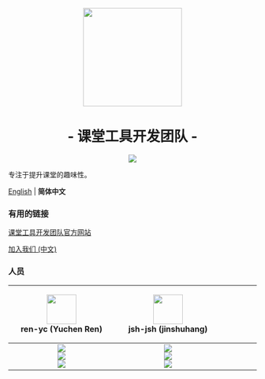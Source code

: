 <p align="center">
<img src="https://avatars.githubusercontent.com/u/100061863?s=200&v=4" width="200">
</p>

<h1 align="center">- 课堂工具开发团队 -</h1>

<p align="center">
<img src="https://img.shields.io/badge/&#x4EBA;&#x6570;-12-blue?logo=microsoftteams">
</p>

专注于提升课堂的趣味性。

[English](./profile/README.md) | **简体中文**

### 有用的链接

[课堂工具开发团队官方网站](https://class-tools.gq/)

[加入我们 (中文)](https://ren-yc.github.io/2022/03/29/guide-of-class-tools/)

### 人员

| <div style="width:200px"><img src="https://avatars.githubusercontent.com/u/53416099?v=4" width="60px"></br> ren-yc (Yuchen Ren)</div> | <div style="width:200px"><img src="https://avatars.githubusercontent.com/u/68993466?v=4" width="60px"></br> jsh-jsh (jinshuhang)</div> | <div style="width:200px"><img src="https://avatars.githubusercontent.com/u/95127214?v=4" width="60px"></br> Orlicz</div> | <div style="width:200px"><img src="https://avatars.githubusercontent.com/u/66284192?v=4" width="60px"></br> xkh01 (Jason Xing)</div> | <div style="width:200px"><img src="https://avatars.githubusercontent.com/u/100063128?v=4" width="60px"></br> LZY122625</div> | <div style="width:200px"><img src="https://avatars.githubusercontent.com/u/67366523?v=4" width="60px"></br> tigerchen-coder</div> | <div style="width:200px"><img src="https://avatars.githubusercontent.com/u/100132650?v=4" width="60px"></br> hjl2011</div> | <div style="width:200px"><img src="https://avatars.githubusercontent.com/u/103422677?v=4" width="60px"></br> Windows-regedit</div> | <div style="width:200px"><img src="https://avatars.githubusercontent.com/u/70331183?v=4" width="60px"></br> Daijianghao (Huxin)</div> | <div style="width:200px"><img src="https://avatars.githubusercontent.com/u/97924676?v=4" width="60px"></br> RockyYueAKIOI (蒟蒻一枚)</div> | <div style="width:200px"><img src="https://avatars.githubusercontent.com/u/87472564?v=4" width="60px"></br> Lotuses-robot</div> | <div style="width:200px"><img src="https://avatars.githubusercontent.com/u/88916670?v=4" width="60px"></br> bj6872</div> |
| :---: | :---: | :---: | :---: | :---: | :---: | :---: | :---: | :---: | :---: | :---: | :---: |
| ![](https://shields.io/badge/leader-red?logo=microsoftteams&style=for-the-badge)<br>![](https://shields.io/badge/Coding-green?logo=visual-studio-code&style=for-the-badge)<br>![](https://shields.io/badge/BugTester-yellow?logo=open-bug-bounty&style=for-the-badge) | ![](https://shields.io/badge/admin-red?logo=microsoftteams&style=for-the-badge)<br>![](https://shields.io/badge/Coding-green?logo=visual-studio-code&style=for-the-badge)<br>![](https://shields.io/badge/BugTester-yellow?logo=open-bug-bounty&style=for-the-badge) | ![](https://shields.io/badge/member-red?logo=microsoftteams&style=for-the-badge)<br>![](https://shields.io/badge/Adviser-green?logo=visual-studio-code&style=for-the-badge)<br>![](https://shields.io/badge/BugTester-yellow?logo=open-bug-bounty&style=for-the-badge) | ![](https://shields.io/badge/member-red?logo=microsoftteams&style=for-the-badge)<br>![](https://shields.io/badge/Coding-green?logo=visual-studio-code&style=for-the-badge)<br>![](https://shields.io/badge/BugTester-yellow?logo=open-bug-bounty&style=for-the-badge) | ![](https://shields.io/badge/member-red?logo=microsoftteams&style=for-the-badge)<br>![](https://shields.io/badge/Coding-green?logo=visual-studio-code&style=for-the-badge)<br>![](https://shields.io/badge/BugTester-yellow?logo=open-bug-bounty&style=for-the-badge) | ![](https://shields.io/badge/member-red?logo=microsoftteams&style=for-the-badge)<br>![](https://shields.io/badge/Coding-green?logo=visual-studio-code&style=for-the-badge)<br>![](https://shields.io/badge/BugTester-yellow?logo=open-bug-bounty&style=for-the-badge) | ![](https://shields.io/badge/member-red?logo=microsoftteams&style=for-the-badge)<br>![](https://shields.io/badge/Coding-green?logo=visual-studio-code&style=for-the-badge)<br>![](https://shields.io/badge/BugTester-yellow?logo=open-bug-bounty&style=for-the-badge) | ![](https://shields.io/badge/member-red?logo=microsoftteams&style=for-the-badge)<br>![](https://shields.io/badge/Issues%20Manager-green?logo=visual-studio-code&style=for-the-badge)<br>![](https://shields.io/badge/BugTester-yellow?logo=open-bug-bounty&style=for-the-badge) | ![](https://shields.io/badge/member-red?logo=microsoftteams&style=for-the-badge)<br>![](https://shields.io/badge/Issues%20Manager-green?logo=visual-studio-code&style=for-the-badge)<br>![](https://shields.io/badge/BugTester-yellow?logo=open-bug-bounty&style=for-the-badge) | ![](https://shields.io/badge/member-red?logo=microsoftteams&style=for-the-badge)<br>![](https://shields.io/badge/Chore-green?logo=visual-studio-code&style=for-the-badge)<br>![](https://shields.io/badge/BugTester-yellow?logo=open-bug-bounty&style=for-the-badge) | ![](https://shields.io/badge/member-red?logo=microsoftteams&style=for-the-badge)<br>![](https://shields.io/badge/Chore-green?logo=visual-studio-code&style=for-the-badge)<br>![](https://shields.io/badge/BugTester-yellow?logo=open-bug-bounty&style=for-the-badge) | ![](https://shields.io/badge/member-red?logo=microsoftteams&style=for-the-badge)<br>![](https://shields.io/badge/Chore-green?logo=visual-studio-code&style=for-the-badge)<br>![](https://shields.io/badge/BugTester-yellow?logo=open-bug-bounty&style=for-the-badge) |